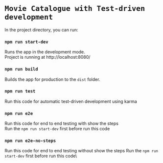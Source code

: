 # `Movie Catalogue with Test-driven development` 

In the project directory, you can run:

### `npm run start-dev`
Runs the app in the development mode.\
Project is running at http://localhost:8080/

### `npm run build`
Builds the app for production to the `dist` folder.

### `npm run test`
Run this code for automatic test-driven development using karma

### `npm run e2e`
Run this code for end to end testing with show the steps\
Run the `npm run start-dev` first before run this code

### `npm run e2e-no-steps`
Run this code for end to end testing without show the steps
Run the `npm run start-dev` first before run this code\
